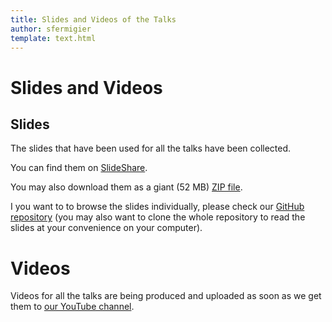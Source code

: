 ```yaml
---
title: Slides and Videos of the Talks
author: sfermigier
template: text.html
---
```


# Slides and Videos

## Slides

The slides that have been used for all the talks have been collected.

You can find them on [SlideShare](http://www.slideshare.net/PoleSystematicParisRegion/presentations).

You may also download them as a giant (52 MB) [ZIP file](/static/pdf/all-slides.zip).

I you want to to browse the slides individually, please check our [GitHub repository](https://github.com/joinux/pydata-paris-2015/tree/master/slides) (you may also want to clone the whole repository to read the slides at your convenience on your computer).

# Videos

Videos for all the talks are being produced and uploaded as soon as we get them to [our YouTube channel](https://www.youtube.com/playlist?list=PLzjFI0G5nSsqCLCRa-Iyh5G_yIFn-Bw9G).